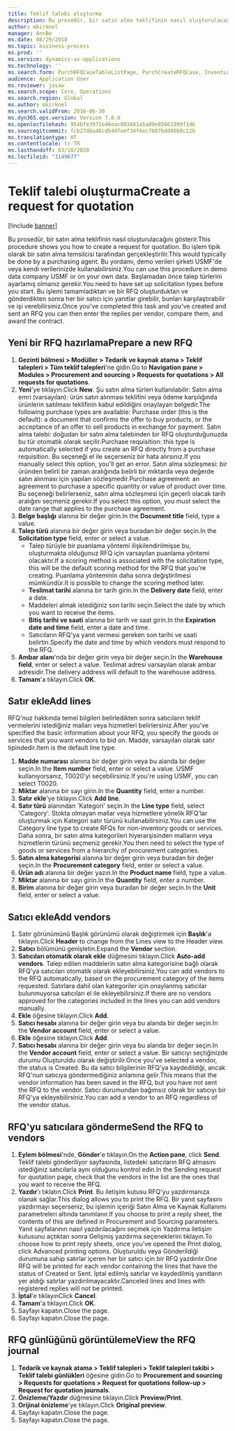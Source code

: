 ```yaml
---
title: Teklif talebi oluşturma
description: Bu prosedür, bir satın alma teklifinin nasıl oluşturulacağını gösterir.
author: mkirknel
manager: AnnBe
ms.date: 08/29/2018
ms.topic: business-process
ms.prod: ''
ms.service: dynamics-ax-applications
ms.technology: ''
ms.search.form: PurchRFQCaseTableListPage, PurchCreateRFQCase, InventLocationIdLookup, PurchRFQCaseTable, InventItemIdLookupSimple, EcoResCategorySingleLookup, UnitOfMeasureLookup, PurchRFQEditLines, PurchRFQEditLinesPrintOptions, VendRFQJournal, SrsReportViewerForm
audience: Application User
ms.reviewer: josaw
ms.search.scope: Core, Operations
ms.search.region: Global
ms.author: mkirknel
ms.search.validFrom: 2016-06-30
ms.dyn365.ops.version: Version 7.0.0
ms.openlocfilehash: 954bfe3972e46eac803681a5a09e85661999f1d6
ms.sourcegitcommit: fcb27d6a46cd544feef34f6ec7607bdd46b0c12b
ms.translationtype: HT
ms.contentlocale: tr-TR
ms.lasthandoff: 03/18/2020
ms.locfileid: "3149677"
---
```

# <a name="create-a-request-for-quotation"></a><span data-ttu-id="1f7a2-103">Teklif talebi oluşturma</span><span class="sxs-lookup"><span data-stu-id="1f7a2-103">Create a request for quotation</span></span>

[!include [banner](../../includes/banner.md)]

<span data-ttu-id="1f7a2-104">Bu prosedür, bir satın alma teklifinin nasıl oluşturulacağını gösterir.</span><span class="sxs-lookup"><span data-stu-id="1f7a2-104">This procedure shows you how to create a request for quotation.</span></span> <span data-ttu-id="1f7a2-105">Bu işlem tipik olarak bir satın alma temsilcisi tarafından gerçekleştirilir.</span><span class="sxs-lookup"><span data-stu-id="1f7a2-105">This would typically be done by a purchasing agent.</span></span> <span data-ttu-id="1f7a2-106">Bu yordamı, demo verileri şirketi USMF'de veya kendi verilerinizde kullanabilirsiniz.</span><span class="sxs-lookup"><span data-stu-id="1f7a2-106">You can use this procedure in demo data company USMF or on your own data.</span></span> <span data-ttu-id="1f7a2-107">Başlamadan önce talep türlerini ayarlamış olmanız gerekir.</span><span class="sxs-lookup"><span data-stu-id="1f7a2-107">You need to have set up solicitation types before you start.</span></span> <span data-ttu-id="1f7a2-108">Bu işlemi tamamladıktan ve bir RFQ oluşturduktan ve gönderdikten sonra her bir satıcı için yanıtlar girebilir, bunları karşılaştırabilir ve işi verebilirsiniz.</span><span class="sxs-lookup"><span data-stu-id="1f7a2-108">Once you've completed this task and you've created and sent an RFQ you can then enter the replies per vendor, compare them, and award the contract.</span></span>


## <a name="prepare-a-new-rfq"></a><span data-ttu-id="1f7a2-109">Yeni bir RFQ hazırlama</span><span class="sxs-lookup"><span data-stu-id="1f7a2-109">Prepare a new RFQ</span></span>
1. <span data-ttu-id="1f7a2-110">**Gezinti bölmesi > Modüller > Tedarik ve kaynak atama > Teklif talepleri > Tüm teklif talepleri**'ne gidin.</span><span class="sxs-lookup"><span data-stu-id="1f7a2-110">Go to **Navigation pane > Modules > Procurement and sourcing > Requests for quotations > All requests for quotations**.</span></span>
2. <span data-ttu-id="1f7a2-111">**Yeni**'ye tıklayın.</span><span class="sxs-lookup"><span data-stu-id="1f7a2-111">Click **New**.</span></span>
    <span data-ttu-id="1f7a2-112">Şu satın alma türleri kullanılabilir: Satın alma emri (varsayılan): ürün satın alınması teklifini veya ödeme karşılığında ürünlerin satılması teklifinin kabul edildiğini onaylayan belgedir.</span><span class="sxs-lookup"><span data-stu-id="1f7a2-112">The following purchase types are available: Purchase order (this is the default): a document that confirms the offer to buy products, or the acceptance of an offer to sell products in exchange for payment.</span></span> <span data-ttu-id="1f7a2-113">Satın alma talebi: doğudan bir satın alma talebinden bir RFQ oluşturduğunuzda bu tür otomatik olarak seçilir.</span><span class="sxs-lookup"><span data-stu-id="1f7a2-113">Purchase requisition: this type is automatically selected if you create an RFQ directly from a purchase requisition.</span></span> <span data-ttu-id="1f7a2-114">Bu seçeneği el ile seçerseniz bir hata alırsınız.</span><span class="sxs-lookup"><span data-stu-id="1f7a2-114">If you manually select this option, you'll get an error.</span></span> <span data-ttu-id="1f7a2-115">Satın alma sözleşmesi: bir üründen belirli bir zaman aralığında belirli bir miktarda veya değerde satın alınması için yapılan sözleşmedir.</span><span class="sxs-lookup"><span data-stu-id="1f7a2-115">Purchase agreement: an agreement to purchase a specific quantity or value of product over time.</span></span> <span data-ttu-id="1f7a2-116">Bu seçeneği belirlerseniz, satın alma sözleşmesi için geçerli olacak tarih aralığını seçmeniz gerekir.</span><span class="sxs-lookup"><span data-stu-id="1f7a2-116">If you select this option, you must select the date range that applies to the purchase agreement.</span></span>  
3. <span data-ttu-id="1f7a2-117">**Belge başlığı** alanına bir değer girin.</span><span class="sxs-lookup"><span data-stu-id="1f7a2-117">In the **Document title** field, type a value.</span></span>
4. <span data-ttu-id="1f7a2-118">**Talep türü** alanına bir değer girin veya buradan bir değer seçin.</span><span class="sxs-lookup"><span data-stu-id="1f7a2-118">In the **Solicitation type** field, enter or select a value.</span></span>
    + <span data-ttu-id="1f7a2-119">Talep türüyle bir puanlama yöntemi ilişkilendirilmişse bu, oluşturmakta olduğunuz RFQ için varsayılan puanlama yöntemi olacaktır.</span><span class="sxs-lookup"><span data-stu-id="1f7a2-119">If a scoring method is associated with the solicitation type, this will be the default scoring method for the RFQ that you're creating.</span></span> <span data-ttu-id="1f7a2-120">Puanlama yönteminin daha sonra değiştirilmesi mümkündür.</span><span class="sxs-lookup"><span data-stu-id="1f7a2-120">It is possible to change the scoring method later.</span></span>  
    + <span data-ttu-id="1f7a2-121">**Teslimat tarihi** alanına bir tarih girin.</span><span class="sxs-lookup"><span data-stu-id="1f7a2-121">In the **Delivery date** field, enter a date.</span></span>  
    + <span data-ttu-id="1f7a2-122">Maddeleri almak istediğiniz son tarihi seçin.</span><span class="sxs-lookup"><span data-stu-id="1f7a2-122">Select the date by which you want to receive the items.</span></span>  
    + <span data-ttu-id="1f7a2-123">**Bitiş tarihi ve saati** alanına bir tarih ve saat girin.</span><span class="sxs-lookup"><span data-stu-id="1f7a2-123">In the **Expiration date and time** field, enter a date and time.</span></span>  
    + <span data-ttu-id="1f7a2-124">Satıcıların RFQ'ya yanıt vermesi gereken son tarihi ve saati belirtin.</span><span class="sxs-lookup"><span data-stu-id="1f7a2-124">Specify the date and time by which vendors must respond to the RFQ.</span></span>  
5. <span data-ttu-id="1f7a2-125">**Ambar alanı**'nda bir değer girin veya bir değer seçin.</span><span class="sxs-lookup"><span data-stu-id="1f7a2-125">In the **Warehouse field**, enter or select a value.</span></span> <span data-ttu-id="1f7a2-126">Teslimat adresi varsayılan olarak ambar adresidir.</span><span class="sxs-lookup"><span data-stu-id="1f7a2-126">The delivery address will default to the warehouse address.</span></span>  
6. <span data-ttu-id="1f7a2-127">**Tamam**'a tıklayın.</span><span class="sxs-lookup"><span data-stu-id="1f7a2-127">Click **OK**.</span></span>

## <a name="add-lines"></a><span data-ttu-id="1f7a2-128">Satır ekle</span><span class="sxs-lookup"><span data-stu-id="1f7a2-128">Add lines</span></span>

<span data-ttu-id="1f7a2-129">RFQ'nuz hakkında temel bilgileri belirledikten sonra satıcıların teklif vermelerini istediğiniz malları veya hizmetleri belirlersiniz.</span><span class="sxs-lookup"><span data-stu-id="1f7a2-129">After you've specified the basic information about your RFQ, you specify the goods or services that you want vendors to bid on.</span></span> <span data-ttu-id="1f7a2-130">Madde, varsayılan olarak satır tipindedir.</span><span class="sxs-lookup"><span data-stu-id="1f7a2-130">Item is the default line type.</span></span>

1. <span data-ttu-id="1f7a2-131">**Madde numarası** alanına bir değer girin veya bu alanda bir değer seçin.</span><span class="sxs-lookup"><span data-stu-id="1f7a2-131">In the **Item number** field, enter or select a value.</span></span> <span data-ttu-id="1f7a2-132">USMF kullanıyorsanız, T0020'yi seçebilirsiniz.</span><span class="sxs-lookup"><span data-stu-id="1f7a2-132">If you're using USMF, you can select T0020.</span></span>  
2. <span data-ttu-id="1f7a2-133">**Miktar** alanına bir sayı girin.</span><span class="sxs-lookup"><span data-stu-id="1f7a2-133">In the **Quantity** field, enter a number.</span></span>
3. <span data-ttu-id="1f7a2-134">**Satır ekle**'ye tıklayın.</span><span class="sxs-lookup"><span data-stu-id="1f7a2-134">Click **Add line**.</span></span>
4. <span data-ttu-id="1f7a2-135">**Satır türü** alanından 'Kategori' seçin.</span><span class="sxs-lookup"><span data-stu-id="1f7a2-135">In the **Line type** field, select 'Category'.</span></span> <span data-ttu-id="1f7a2-136">Stokta olmayan mallar veya hizmetlere yönelik RFQ'lar oluşturmak için Kategori satır türünü kullanabilirsiniz.</span><span class="sxs-lookup"><span data-stu-id="1f7a2-136">You can use the Category line type to create RFQs for non-inventory goods or services.</span></span> <span data-ttu-id="1f7a2-137">Daha sonra, bir satın alma kategorileri hiyerarşisinden malların veya hizmetlerin türünü seçmeniz gerekir.</span><span class="sxs-lookup"><span data-stu-id="1f7a2-137">You then need to select the type of goods or services from a hierarchy of procurement categories.</span></span>  
5. <span data-ttu-id="1f7a2-138">**Satın alma kategorisi** alanına bir değer girin veya buradan bir değer seçin.</span><span class="sxs-lookup"><span data-stu-id="1f7a2-138">In the **Procurement category** field, enter or select a value.</span></span>
6. <span data-ttu-id="1f7a2-139">**Ürün adı** alanına bir değer yazın.</span><span class="sxs-lookup"><span data-stu-id="1f7a2-139">In the **Product name** field, type a value.</span></span>
7. <span data-ttu-id="1f7a2-140">**Miktar** alanına bir sayı girin.</span><span class="sxs-lookup"><span data-stu-id="1f7a2-140">In the **Quantity** field, enter a number.</span></span>
8. <span data-ttu-id="1f7a2-141">**Birim** alanına bir değer girin veya buradan bir değer seçin.</span><span class="sxs-lookup"><span data-stu-id="1f7a2-141">In the **Unit** field, enter or select a value.</span></span>

## <a name="add-vendors"></a><span data-ttu-id="1f7a2-142">Satıcı ekle</span><span class="sxs-lookup"><span data-stu-id="1f7a2-142">Add vendors</span></span>
1. <span data-ttu-id="1f7a2-143">Satır görünümünü Başlık görünümü olarak değiştirmek için **Başlık**'a tıklayın.</span><span class="sxs-lookup"><span data-stu-id="1f7a2-143">Click **Header** to change from the Lines view to the Header view.</span></span> 
2. <span data-ttu-id="1f7a2-144">**Satıcı** bölümünü genişletin.</span><span class="sxs-lookup"><span data-stu-id="1f7a2-144">Expand the **Vendor** section.</span></span>
3. <span data-ttu-id="1f7a2-145">**Satıcıları otomatik olarak ekle** düğmesini tıklayın.</span><span class="sxs-lookup"><span data-stu-id="1f7a2-145">Click **Auto-add vendors**.</span></span> <span data-ttu-id="1f7a2-146">Talep edilen maddelerin satın alma kategorisine bağlı olarak RFQ'ya satıcıları otomatik olarak ekleyebilirsiniz.</span><span class="sxs-lookup"><span data-stu-id="1f7a2-146">You can add vendors to the RFQ automatically, based on the procurement category of the items requested.</span></span> <span data-ttu-id="1f7a2-147">Satırlara dahil olan kategoriler için onaylanmış satıcılar bulunmuyorsa satıcıları el ile ekleyebilirsiniz.</span><span class="sxs-lookup"><span data-stu-id="1f7a2-147">If there are no vendors approved for the categories included in the lines you can add vendors manually.</span></span>  
4. <span data-ttu-id="1f7a2-148">**Ekle** öğesine tıklayın.</span><span class="sxs-lookup"><span data-stu-id="1f7a2-148">Click **Add**.</span></span>
5. <span data-ttu-id="1f7a2-149">**Satıcı hesabı** alanına bir değer girin veya bu alanda bir değer seçin.</span><span class="sxs-lookup"><span data-stu-id="1f7a2-149">In the **Vendor account** field, enter or select a value.</span></span>
6. <span data-ttu-id="1f7a2-150">**Ekle** öğesine tıklayın.</span><span class="sxs-lookup"><span data-stu-id="1f7a2-150">Click **Add**.</span></span>
7. <span data-ttu-id="1f7a2-151">**Satıcı hesabı** alanına bir değer girin veya bu alanda bir değer seçin.</span><span class="sxs-lookup"><span data-stu-id="1f7a2-151">In the **Vendor account** field, enter or select a value.</span></span> <span data-ttu-id="1f7a2-152">Bir satıcıyı seçtiğinizde durumu Oluşturuldu olarak değiştirilir.</span><span class="sxs-lookup"><span data-stu-id="1f7a2-152">Once you've selected a vendor, the status is Created.</span></span> <span data-ttu-id="1f7a2-153">Bu da satıcı bilgilerinin RFQ'ya kaydedildiği, ancak RFQ'nun satıcıya göndermediğiniz anlamına gelir.</span><span class="sxs-lookup"><span data-stu-id="1f7a2-153">This means that the vendor information has been saved in the RFQ, but you have not sent the RFQ to the vendor.</span></span> <span data-ttu-id="1f7a2-154">Satıcı durumundan bağımsız olarak bir satıcıyı bir RFQ'ya ekleyebilirsiniz.</span><span class="sxs-lookup"><span data-stu-id="1f7a2-154">You can add a vendor to an RFQ regardless of the vendor status.</span></span>  

## <a name="send-the-rfq-to-vendors"></a><span data-ttu-id="1f7a2-155">RFQ'yu satıcılara gönderme</span><span class="sxs-lookup"><span data-stu-id="1f7a2-155">Send the RFQ to vendors</span></span>
1. <span data-ttu-id="1f7a2-156">**Eylem bölmesi**'nde, **Gönder**'e tıklayın.</span><span class="sxs-lookup"><span data-stu-id="1f7a2-156">On the **Action pane**, click **Send**.</span></span> <span data-ttu-id="1f7a2-157">Teklif talebi gönderiliyor sayfasında, listedeki satıcıların RFQ almasını istediğiniz satıcılarla aynı olduğunu kontrol edin.</span><span class="sxs-lookup"><span data-stu-id="1f7a2-157">In the Sending request for quotation page, check that the vendors in the list are the ones that you want to receive the RFQ.</span></span>  
2. <span data-ttu-id="1f7a2-158">**Yazdır**'ı tıklatın.</span><span class="sxs-lookup"><span data-stu-id="1f7a2-158">Click **Print**.</span></span> <span data-ttu-id="1f7a2-159">Bu iletişim kutusu RFQ'yu yazdırmanıza olanak sağlar.</span><span class="sxs-lookup"><span data-stu-id="1f7a2-159">This dialog allows you to print the RFQ.</span></span> <span data-ttu-id="1f7a2-160">Bir yanıt sayfasını yazdırmayı seçerseniz, bu işlemin içeriği Satın Alma ve Kaynak Kullanımı parametreleri altında tanımlanır.</span><span class="sxs-lookup"><span data-stu-id="1f7a2-160">If you choose to print a reply sheet, the contents of this are defined in Procurement and Sourcing parameters.</span></span> <span data-ttu-id="1f7a2-161">Yanıt sayfalarının nasıl yazdırılacağını seçmek için Yazdırma iletişim kutusunu açtıktan sonra Gelişmiş yazdırma seçeneklerini tıklayın.</span><span class="sxs-lookup"><span data-stu-id="1f7a2-161">To choose how to print reply sheets, once you've opened the Print dialog, click Advanced printing options.</span></span> <span data-ttu-id="1f7a2-162">Oluşturuldu veya Gönderildiği durumuna sahip satırlar içeren her bir satıcı için bir RFQ yazdırılır.</span><span class="sxs-lookup"><span data-stu-id="1f7a2-162">One RFQ will be printed for each vendor containing the lines that have the status of Created or Sent.</span></span> <span data-ttu-id="1f7a2-163">İptal edilmiş satırlar ve kaydedilmiş yanıtların yer aldığı satırlar yazdırılmayacaktır.</span><span class="sxs-lookup"><span data-stu-id="1f7a2-163">Canceled lines and lines with registered replies will not be printed.</span></span>   
3. <span data-ttu-id="1f7a2-164">**İptal**'e tıklayın</span><span class="sxs-lookup"><span data-stu-id="1f7a2-164">Click **Cancel**.</span></span>
4. <span data-ttu-id="1f7a2-165">**Tamam**'a tıklayın.</span><span class="sxs-lookup"><span data-stu-id="1f7a2-165">Click **OK**.</span></span>
5. <span data-ttu-id="1f7a2-166">Sayfayı kapatın.</span><span class="sxs-lookup"><span data-stu-id="1f7a2-166">Close the page.</span></span>
6. <span data-ttu-id="1f7a2-167">Sayfayı kapatın.</span><span class="sxs-lookup"><span data-stu-id="1f7a2-167">Close the page.</span></span>

## <a name="view-the-rfq-journal"></a><span data-ttu-id="1f7a2-168">RFQ günlüğünü görüntüleme</span><span class="sxs-lookup"><span data-stu-id="1f7a2-168">View the RFQ journal</span></span>
1. <span data-ttu-id="1f7a2-169">**Tedarik ve kaynak atama > Teklif talepleri > Teklif talepleri takibi > Teklif talebi günlükleri** öğesine gidin.</span><span class="sxs-lookup"><span data-stu-id="1f7a2-169">Go to **Procurement and sourcing > Requests for quotations > Request for quotations follow-up > Request for quotation journals**.</span></span>
2. <span data-ttu-id="1f7a2-170">**Önizleme/Yazdır** düğmesine tıklayın.</span><span class="sxs-lookup"><span data-stu-id="1f7a2-170">Click **Preview/Print**.</span></span>
3. <span data-ttu-id="1f7a2-171">**Orijinal önizleme**'ye tıklayın.</span><span class="sxs-lookup"><span data-stu-id="1f7a2-171">Click **Original preview**.</span></span>
4. <span data-ttu-id="1f7a2-172">Sayfayı kapatın.</span><span class="sxs-lookup"><span data-stu-id="1f7a2-172">Close the page.</span></span>
5. <span data-ttu-id="1f7a2-173">Sayfayı kapatın.</span><span class="sxs-lookup"><span data-stu-id="1f7a2-173">Close the page.</span></span>

